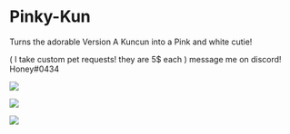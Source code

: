 # Pinky-Kun
Turns the adorable Version A Kuncun into a Pink and white cutie!

 ( I take custom pet requests! they are 5$ each ) message me on discord! Honey#0434

![](https://i.gyazo.com/c24c8805b32deefebcc5c0fee87a1e31.png)

![](https://i.gyazo.com/9908870392922c252f7fb7bb338db001.png)

![](https://i.gyazo.com/3e96304cdaef4adb871e201467fc7a03.png)
